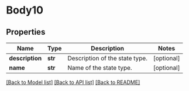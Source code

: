 # Body10

## Properties
Name | Type | Description | Notes
------------ | ------------- | ------------- | -------------
**description** | **str** | Description of the state type. | [optional] 
**name** | **str** | Name of the state type. | [optional] 

[[Back to Model list]](../README.md#documentation-for-models) [[Back to API list]](../README.md#documentation-for-api-endpoints) [[Back to README]](../README.md)

